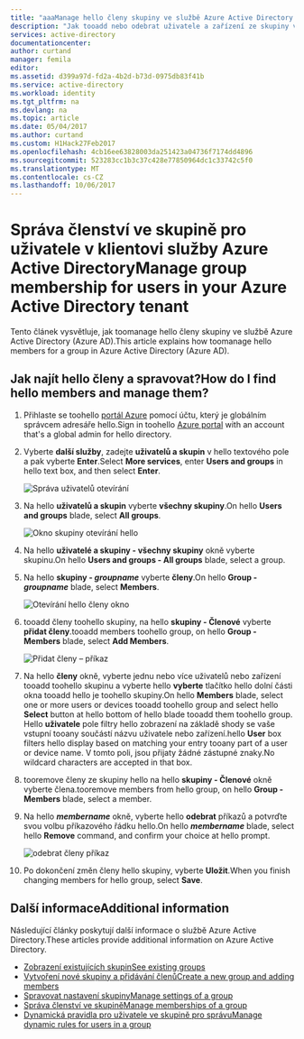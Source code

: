 ```yaml
---
title: "aaaManage hello členy skupiny ve službě Azure Active Directory | Microsoft Docs"
description: "Jak tooadd nebo odebrat uživatele a zařízení ze skupiny ve službě Azure Active Directory"
services: active-directory
documentationcenter: 
author: curtand
manager: femila
editor: 
ms.assetid: d399a97d-fd2a-4b2d-b73d-0975db83f41b
ms.service: active-directory
ms.workload: identity
ms.tgt_pltfrm: na
ms.devlang: na
ms.topic: article
ms.date: 05/04/2017
ms.author: curtand
ms.custom: H1Hack27Feb2017
ms.openlocfilehash: 4cb16ee63828003da251423a04736f7174dd4896
ms.sourcegitcommit: 523283cc1b3c37c428e77850964dc1c33742c5f0
ms.translationtype: MT
ms.contentlocale: cs-CZ
ms.lasthandoff: 10/06/2017
---
```

# <a name="manage-group-membership-for-users-in-your-azure-active-directory-tenant"></a><span data-ttu-id="fd99f-103">Správa členství ve skupině pro uživatele v klientovi služby Azure Active Directory</span><span class="sxs-lookup"><span data-stu-id="fd99f-103">Manage group membership for users in your Azure Active Directory tenant</span></span>
<span data-ttu-id="fd99f-104">Tento článek vysvětluje, jak toomanage hello členy skupiny ve službě Azure Active Directory (Azure AD).</span><span class="sxs-lookup"><span data-stu-id="fd99f-104">This article explains how toomanage hello members for a group in Azure Active Directory (Azure AD).</span></span>

## <a name="how-do-i-find-hello-members-and-manage-them"></a><span data-ttu-id="fd99f-105">Jak najít hello členy a spravovat?</span><span class="sxs-lookup"><span data-stu-id="fd99f-105">How do I find hello members and manage them?</span></span>
1. <span data-ttu-id="fd99f-106">Přihlaste se toohello [portál Azure](https://portal.azure.com) pomocí účtu, který je globálním správcem adresáře hello.</span><span class="sxs-lookup"><span data-stu-id="fd99f-106">Sign in toohello [Azure portal](https://portal.azure.com) with an account that's a global admin for hello directory.</span></span>
2. <span data-ttu-id="fd99f-107">Vyberte **další služby**, zadejte **uživatelů a skupin** v hello textového pole a pak vyberte **Enter**.</span><span class="sxs-lookup"><span data-stu-id="fd99f-107">Select **More services**, enter **Users and groups** in hello text box, and then select **Enter**.</span></span>

   ![Správa uživatelů otevírání](./media/active-directory-groups-members-azure-portal/search-user-management.png)
3. <span data-ttu-id="fd99f-109">Na hello **uživatelů a skupin** vyberte **všechny skupiny**.</span><span class="sxs-lookup"><span data-stu-id="fd99f-109">On hello **Users and groups** blade, select **All groups**.</span></span>

   ![Okno skupiny otevírání hello](./media/active-directory-groups-members-azure-portal/view-groups-blade.png)
4. <span data-ttu-id="fd99f-111">Na hello **uživatelé a skupiny - všechny skupiny** okně vyberte skupinu.</span><span class="sxs-lookup"><span data-stu-id="fd99f-111">On hello **Users and groups - All groups** blade, select a group.</span></span>
5. <span data-ttu-id="fd99f-112">Na hello **skupiny - *groupname***  vyberte **členy**.</span><span class="sxs-lookup"><span data-stu-id="fd99f-112">On hello **Group - *groupname*** blade, select **Members**.</span></span>

   ![Otevírání hello členy okno](./media/active-directory-groups-members-azure-portal/view-group-members.png)
6. <span data-ttu-id="fd99f-114">tooadd členy toohello skupiny, na hello **skupiny - Členové** vyberte **přidat členy**.</span><span class="sxs-lookup"><span data-stu-id="fd99f-114">tooadd members toohello group, on hello **Group - Members** blade, select **Add Members**.</span></span>

   ![Přidat členy – příkaz](./media/active-directory-groups-members-azure-portal/add-group-members-command.png)
7. <span data-ttu-id="fd99f-116">Na hello **členy** okně, vyberte jednu nebo více uživatelů nebo zařízení tooadd toohello skupinu a vyberte hello **vyberte** tlačítko hello dolní části okna tooadd hello je toohello skupiny.</span><span class="sxs-lookup"><span data-stu-id="fd99f-116">On hello **Members** blade, select one or more users or devices tooadd toohello group and select hello **Select** button at hello bottom of hello blade tooadd them toohello group.</span></span> <span data-ttu-id="fd99f-117">Hello **uživatele** pole filtry hello zobrazení na základě shody se vaše vstupní tooany součástí názvu uživatele nebo zařízení.</span><span class="sxs-lookup"><span data-stu-id="fd99f-117">hello **User** box filters hello display based on matching your entry tooany part of a user or device name.</span></span> <span data-ttu-id="fd99f-118">V tomto poli, jsou přijaty žádné zástupné znaky.</span><span class="sxs-lookup"><span data-stu-id="fd99f-118">No wildcard characters are accepted in that box.</span></span>
8. <span data-ttu-id="fd99f-119">tooremove členy ze skupiny hello na hello **skupiny - Členové** okně vyberte člena.</span><span class="sxs-lookup"><span data-stu-id="fd99f-119">tooremove members from hello group, on hello **Group - Members** blade, select a member.</span></span>
9. <span data-ttu-id="fd99f-120">Na hello ***membername*** okně, vyberte hello **odebrat** příkazů a potvrďte svou volbu příkazového řádku hello.</span><span class="sxs-lookup"><span data-stu-id="fd99f-120">On hello ***membername*** blade, select hello **Remove** command, and confirm your choice at hello prompt.</span></span>

   ![odebrat členy příkaz](./media/active-directory-groups-members-azure-portal/remove-group-members-command.png)
10. <span data-ttu-id="fd99f-122">Po dokončení změn členy hello skupiny, vyberte **Uložit**.</span><span class="sxs-lookup"><span data-stu-id="fd99f-122">When you finish changing members for hello group, select **Save**.</span></span>

## <a name="additional-information"></a><span data-ttu-id="fd99f-123">Další informace</span><span class="sxs-lookup"><span data-stu-id="fd99f-123">Additional information</span></span>
<span data-ttu-id="fd99f-124">Následující články poskytují další informace o službě Azure Active Directory.</span><span class="sxs-lookup"><span data-stu-id="fd99f-124">These articles provide additional information on Azure Active Directory.</span></span>

* [<span data-ttu-id="fd99f-125">Zobrazení existujících skupin</span><span class="sxs-lookup"><span data-stu-id="fd99f-125">See existing groups</span></span>](active-directory-groups-view-azure-portal.md)
* [<span data-ttu-id="fd99f-126">Vytvoření nové skupiny a přidávání členů</span><span class="sxs-lookup"><span data-stu-id="fd99f-126">Create a new group and adding members</span></span>](active-directory-groups-create-azure-portal.md)
* [<span data-ttu-id="fd99f-127">Spravovat nastavení skupiny</span><span class="sxs-lookup"><span data-stu-id="fd99f-127">Manage settings of a group</span></span>](active-directory-groups-settings-azure-portal.md)
* [<span data-ttu-id="fd99f-128">Správa členství ve skupině</span><span class="sxs-lookup"><span data-stu-id="fd99f-128">Manage memberships of a group</span></span>](active-directory-groups-membership-azure-portal.md)
* [<span data-ttu-id="fd99f-129">Dynamická pravidla pro uživatele ve skupině pro správu</span><span class="sxs-lookup"><span data-stu-id="fd99f-129">Manage dynamic rules for users in a group</span></span>](active-directory-groups-dynamic-membership-azure-portal.md)
